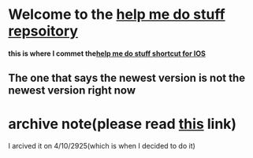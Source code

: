 Welcome to the [help me do stuff repsoitory](https://github.com/SpacemanA2/Help-me-do-stuff-shortcut/)
=
#### this is where I commet the[help me do stuff shortcut for IOS](https://github.com/SpacemanA2/Help-me-do-stuff-shortcut/tree/dd9ac237d0518d4986894e6aa9e211d9907d969a)

## The one that says the newest version is not the newest version right now

archive note(please read [this](https://github.com/SpacemanA2/SpacemanA2/blob/main/Welcome%20to%20SpacemanA2.md#help-me-do-stuff-has-been-abandon-for-years) link)
=
I arcived it on 4/10/2925(which is when I decided to do it)
